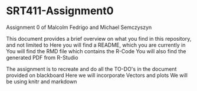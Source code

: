 # SRT411-Assignment0
Assignment 0 of Malcolm Fedrigo and Michael Semczyszyn

This document provides a brief overview on what you find in this repository, and not limited to
Here you will find a README, which you are currently in
You will find the RMD file which contains the R-Code
You will also find the generated PDF from R-Studio

The assignment is to recreate and do all the TO-DO's in the document provided on blackboard
Here we will incorporate Vectors and plots
We will be using knitr and markdown

